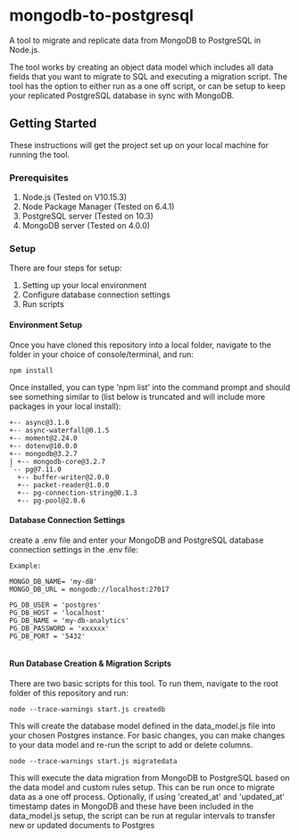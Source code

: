 # mongodb-to-postgresql

A tool to migrate and replicate data from MongoDB to PostgreSQL in Node.js.

The tool works by creating an object data model which includes all data fields that you want to migrate to SQL and executing a migration script. The tool has the option to either run as a one off script, or can be setup to keep your replicated PostgreSQL database in sync with MongoDB.

## Getting Started

These instructions will get the project set up on your local machine for running the tool.

### Prerequisites

1. Node.js (Tested on V10.15.3)
2. Node Package Manager (Tested on 6.4.1)
3. PostgreSQL server (Tested on 10.3)
4. MongoDB server (Tested on 4.0.0)

### Setup

There are four steps for setup:

1. Setting up your local environment
2. Configure database connection settings
3. Run scripts

#### Environment Setup

Once you have cloned this repository into a local folder, navigate to the folder in your choice of console/terminal, and run:

```
npm install
```

Once installed, you can type 'npm list' into the command prompt and should see something similar to (list below is truncated and will include more packages in your local install):

```
+-- async@3.1.0
+-- async-waterfall@0.1.5
+-- moment@2.24.0
+-- dotenv@10.0.0
+-- mongodb@3.2.7
| +-- mongodb-core@3.2.7
`-- pg@7.11.0
  +-- buffer-writer@2.0.0
  +-- packet-reader@1.0.0
  +-- pg-connection-string@0.1.3
  +-- pg-pool@2.0.6
```

#### Database Connection Settings

create a .env file and enter your MongoDB and PostgreSQL database connection settings in the .env file:

```
Example:

MONGO_DB_NAME= 'my-dB'
MONGO_DB_URL = mongodb://localhost:27017

PG_DB_USER = 'postgres'
PG_DB_HOST = 'localhost'
PG_DB_NAME = 'my-db-analytics'
PG_DB_PASSWORD = 'xxxxxx'
PG_DB_PORT = '5432'


```

#### Run Database Creation & Migration Scripts

There are two basic scripts for this tool. To run them, navigate to the root folder of this repository and run:

```
node --trace-warnings start.js createdb
```

This will create the database model defined in the data_model.js file into your chosen Postgres instance. For basic changes, you can make changes to your data model and re-run the script to add or delete columns.

```
node --trace-warnings start.js migratedata
```

This will execute the data migration from MongoDB to PostgreSQL based on the data model and custom rules setup. This can be run once to migrate data as a one off process. Optionally, if using 'created_at' and 'updated_at' timestamp dates in MongoDB and these have been included in the data_model.js setup, the script can be run at regular intervals to transfer new or updated documents to Postgres
